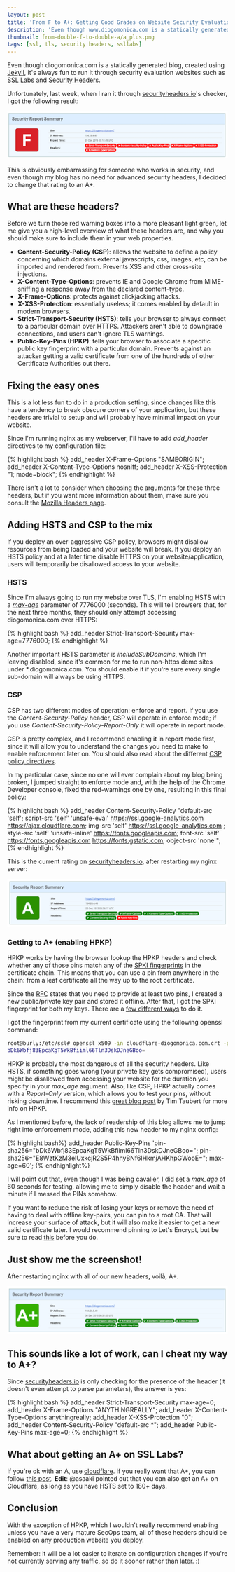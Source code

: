 ```yaml
---
layout: post
title: 'From F to A+: Getting Good Grades on Website Security Evaluations'
description: 'Even though www.diogomonica.com is a statically generated HTML blog, I took the time to go from an F on securityheaders.io to an A+.'
thumbnail: from-double-f-to-double-a/a_plus.png
tags: [ssl, tls, security headers, ssllabs]
---
```


Even though diogomonica.com is a statically generated blog, created using [Jekyll](https://jekyllrb.com), it's always fun to run it through security evaluation websites such as [SSL Labs](https://www.ssllabs.com/ssltest/) and [Security Headers](https://securityheaders.io).

Unfortunately, last week, when I ran it through [securityheaders.io](https://securityheaders.io)'s checker, I got the following result:

<img src="/images/from-double-f-to-double-a/f_rating_on_security_headers.png"/>

This is obviously embarrassing for someone who works in security, and even though my blog has no need for advanced security headers, I decided to change that rating to an A+.

## What are these headers?

Before we turn those red warning boxes into a more pleasant light green, let me give you a high-level overview of what these headers are, and why you should make sure to include them in your web properties.

- **Content-Security-Policy (CSP)**: allows the website to define a policy concerning which domains external javascripts, css, images, etc, can be imported and rendered from. Prevents XSS and other cross-site injections.
- **X-Content-Type-Options**: prevents IE and Google Chrome from MIME-sniffing a response away from the declared content-type.
- **X-Frame-Options**: protects against clickjacking attacks.
- **X-XSS-Protection**: essentially useless; it comes enabled by default in modern browsers.
- **Strict-Transport-Security (HSTS)**: tells your browser to always connect to a particular domain over HTTPS. Attackers aren't able to downgrade connections, and users can't ignore TLS warnings. 
- **Public-Key-Pins (HPKP)**: tells your browser to associate a specific public key fingerprint with a particular domain. Prevents against an attacker getting a valid certificate from one of the hundreds of other Certificate Authorities out there.


## Fixing the easy ones

This is a lot less fun to do in a production setting, since changes like this have a tendency to break obscure corners of your application, but these headers are trivial to setup and will probably have minimal impact on your website.

Since I'm running nginx as my webserver, I'll have to add *add_header* directives to my configuration file:

{% highlight bash %}
add_header X-Frame-Options "SAMEORIGIN";
add_header X-Content-Type-Options nosniff;
add_header X-XSS-Protection "1; mode=block";
{% endhighlight %}

There isn't a lot to consider when choosing the arguments for these three headers, but if you want more information about them, make sure you consult the [Mozilla Headers page](https://developer.mozilla.org/en-US/docs/Web/HTTP/Headers).

## Adding HSTS and CSP to the mix

If you deploy an over-aggressive CSP policy, browsers might disallow resources from being loaded and your website will break. If you deploy an HSTS policy and at a later time disable HTTPS on your website/application, users will temporarily be disallowed access to your website.

### HSTS

Since I'm always going to run my website over TLS, I'm enabling HSTS with a [*max-age*](https://developer.mozilla.org/en-US/docs/Web/Security/HTTP_strict_transport_security) parameter of 7776000 (seconds). This will tell browsers that, for the next three months, they should only attempt accessing diogomonica.com over HTTPS:

{% highlight bash %}
add_header Strict-Transport-Security max-age=7776000;
{% endhighlight %}

Another important HSTS parameter is *includeSubDomains*, which I'm leaving disabled, since it's common for me to run non-https demo sites under *.diogomonica.com. You should enable it if you're sure every single sub-domain will always be using HTTPS.

### CSP

CSP has two different modes of operation: enforce and report. If you use the *Content-Security-Policy* header, CSP will operate in enforce mode; if you use *Content-Security-Policy-Report-Only* it will operate in report mode.

CSP is pretty complex, and I recommend enabling it in report mode first, since it will allow you to understand the changes you need to make to enable enforcement later on. You should also read about the different [CSP policy directives](https://developer.mozilla.org/en-US/docs/Web/Security/CSP/CSP_policy_directives).

In my particular case, since no one will ever complain about my blog being broken, I jumped straight to enforce mode and, with the help of the Chrome Developer console, fixed the red-warnings one by one, resulting in this final policy:

{% highlight bash %}
add_header Content-Security-Policy "default-src 'self'; 
script-src 'self' 'unsafe-eval' https://ssl.google-analytics.com https://ajax.cloudflare.com; 
img-src 'self' https://ssl.google-analytics.com ; 
style-src 'self' 'unsafe-inline' https://fonts.googleapis.com; 
font-src 'self' https://fonts.googleapis.com https://fonts.gstatic.com; 
object-src 'none'";
{% endhighlight %}

This is the current rating on [securityheaders.io](https://securityheaders.io), after restarting my nginx server:

<img src="/images/from-double-f-to-double-a/all_green_but_one.png"/>

### Getting to A+ (enabling HPKP)

HPKP works by having the browser lookup the HPKP headers and check whether any of those pins match any of the [SPKI fingerprints](https://raymii.org/s/articles/HTTP_Public_Key_Pinning_Extension_HPKP.html) in the certificate chain. This means that you can use a pin from anywhere in the chain: from a leaf certificate all the way up to the root certificate.

Since the [RFC](https://tools.ietf.org/html/rfc7469) states that you need to provide at least two pins, I created a new public/private key pair and stored it offline. After that, I got the SPKI fingerprint for both my keys. There are a [few different ways](https://developer.mozilla.org/en-US/docs/Web/Security/Public_Key_Pinning) to do it.

I got the fingerprint from my current certificate using the following openssl command:

```bash
root@burly:/etc/ssl# openssl x509 -in cloudflare-diogomonica.com.crt -pubkey -noout | openssl rsa -pubin -outform der | openssl dgst -sha256 -binary | base64
bDk6Wbfj83EpcaKgT5WkBfiiml66Tln3DskDJneGBoo=
```

HPKP is probably the most dangerous of all the security headers. Like HSTS, if something goes wrong (your private key gets compromised), users might be disallowed from accessing your website for the duration you specify in your *max_age* argument. Also, like CSP, HPKP actually comes with a *Report-Only* version, which allows you to test your pins, without risking downtime. I recommend this [great blog post](https://timtaubert.de/blog/2014/10/http-public-key-pinning-explained/) by Tim Taubert for more info on HPKP.

As I mentioned before, the lack of readership of this blog allows me to jump right into enforcement mode, adding this new header to my nginx config:

{% highlight bash%}
add_header Public-Key-Pins 'pin-sha256="bDk6Wbfj83EpcaKgT5WkBfiiml66Tln3DskDJneGBoo="; pin-sha256="E8WztKzM3elUxkcjR2S5P4hhyBNf6lHkmjAHKhpGWooE="; max-age=60';
{% endhighlight%}

I will point out that, even though I was being cavalier, I did set a *max_age* of 60 seconds for testing, allowing me to simply disable the header and wait a minute if I messed the PINs somehow.

If you want to reduce the risk of losing your keys or remove the need of having to deal with offline key-pairs, you can pin to a root CA. That will increase your surface of attack, but it will also make it easier to get a new valid certificate later. I would recommend pinning to Let's Encrypt, but be sure to read [this](https://community.letsencrypt.org/t/hpkp-best-practices-if-you-choose-to-implement/4625) before you do.

## Just show me the screenshot!

After restarting nginx with all of our new headers, voilà, A+.

<img src="/images/from-double-f-to-double-a/securityheaders_a_plus.png"/>

## This sounds like a lot of work, can I cheat my way to A+?

Since [securityheaders.io](https://securityheaders.io) is only checking for the presence of the header (it doesn't even attempt to parse parameters), the answer is yes:

{% highlight bash %}
add_header Strict-Transport-Security max-age=0;
add_header X-Frame-Options "ANYTHINGREALLY";
add_header X-Content-Type-Options anythingreally;
add_header X-XSS-Protection "0";
add_header Content-Security-Policy "default-src *";
add_header Public-Key-Pins max-age=0;
{% endhighlight %}

## What about getting an A+ on SSL Labs?

If you're ok with an A, use [cloudflare](https://cloudflare.com). If you really want that A+, you can follow [this post](https://sethvargo.com/getting-an-a-plus-on-qualys-ssl-labs-tester/). **Edit**: @asaaki pointed out that you can also get an A+ on Cloudflare, as long as you have HSTS set to 180+ days.

## Conclusion

With the exception of HPKP, which I wouldn't really recommend enabling unless you have a very mature SecOps team, all of these headers should be enabled on any production website you deploy.

Remember: it will be a lot easier to iterate on configuration changes if you're not currently serving any traffic, so do it sooner rather than later. :)
